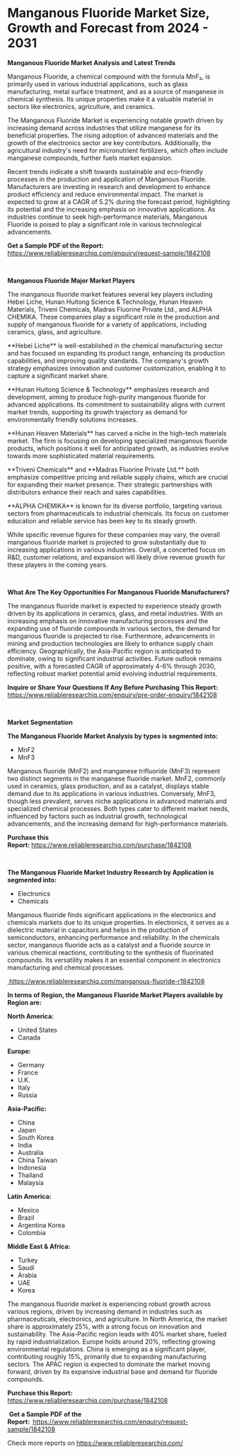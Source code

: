 <p><h1>Manganous Fluoride Market Size, Growth and Forecast from 2024 - 2031</h1></p><p><strong>Manganous Fluoride Market Analysis and Latest Trends</strong></p>
<p><p>Manganous Fluoride, a chemical compound with the formula MnF₂, is primarily used in various industrial applications, such as glass manufacturing, metal surface treatment, and as a source of manganese in chemical synthesis. Its unique properties make it a valuable material in sectors like electronics, agriculture, and ceramics.</p><p>The Manganous Fluoride Market is experiencing notable growth driven by increasing demand across industries that utilize manganese for its beneficial properties. The rising adoption of advanced materials and the growth of the electronics sector are key contributors. Additionally, the agricultural industry's need for micronutrient fertilizers, which often include manganese compounds, further fuels market expansion.</p><p>Recent trends indicate a shift towards sustainable and eco-friendly processes in the production and application of Manganous Fluoride. Manufacturers are investing in research and development to enhance product efficiency and reduce environmental impact. The market is expected to grow at a CAGR of 5.2% during the forecast period, highlighting its potential and the increasing emphasis on innovative applications. As industries continue to seek high-performance materials, Manganous Fluoride is poised to play a significant role in various technological advancements.</p></p>
<p><strong>Get a Sample PDF of the Report:&nbsp;</strong> <a href="https://www.reliableresearchiq.com/enquiry/request-sample/1842108?utm_campaign=123&utm_medium=2&utm_source=Github&utm_content=ia&utm_term=01012025&utm_id=manganous-fluoride">https://www.reliableresearchiq.com/enquiry/request-sample/1842108</a></p>
<p>&nbsp;</p>
<p><strong>Manganous Fluoride Major Market Players</strong></p>
<p><p>The manganous fluoride market features several key players including Hebei Liche, Hunan Huitong Science & Technology, Hunan Heaven Materials, Triveni Chemicals, Madras Fluorine Private Ltd., and ALPHA CHEMIKA. These companies play a significant role in the production and supply of manganous fluoride for a variety of applications, including ceramics, glass, and agriculture.</p><p>**Hebei Liche** is well-established in the chemical manufacturing sector and has focused on expanding its product range, enhancing its production capabilities, and improving quality standards. The company's growth strategy emphasizes innovation and customer customization, enabling it to capture a significant market share.</p><p>**Hunan Huitong Science & Technology** emphasizes research and development, aiming to produce high-purity manganous fluoride for advanced applications. Its commitment to sustainability aligns with current market trends, supporting its growth trajectory as demand for environmentally friendly solutions increases.</p><p>**Hunan Heaven Materials** has carved a niche in the high-tech materials market. The firm is focusing on developing specialized manganous fluoride products, which positions it well for anticipated growth, as industries evolve towards more sophisticated material requirements.</p><p>**Triveni Chemicals** and **Madras Fluorine Private Ltd.** both emphasize competitive pricing and reliable supply chains, which are crucial for expanding their market presence. Their strategic partnerships with distributors enhance their reach and sales capabilities.</p><p>**ALPHA CHEMIKA** is known for its diverse portfolio, targeting various sectors from pharmaceuticals to industrial chemicals. Its focus on customer education and reliable service has been key to its steady growth.</p><p>While specific revenue figures for these companies may vary, the overall manganous fluoride market is projected to grow substantially due to increasing applications in various industries. Overall, a concerted focus on R&D, customer relations, and expansion will likely drive revenue growth for these players in the coming years.</p></p>
<p>&nbsp;</p>
<p><strong>What Are The Key Opportunities For Manganous Fluoride Manufacturers?</strong></p>
<p><p>The manganous fluoride market is expected to experience steady growth driven by its applications in ceramics, glass, and metal industries. With an increasing emphasis on innovative manufacturing processes and the expanding use of fluoride compounds in various sectors, the demand for manganous fluoride is projected to rise. Furthermore, advancements in mining and production technologies are likely to enhance supply chain efficiency. Geographically, the Asia-Pacific region is anticipated to dominate, owing to significant industrial activities. Future outlook remains positive, with a forecasted CAGR of approximately 4-6% through 2030, reflecting robust market potential amid evolving industrial requirements.</p></p>
<p><strong>Inquire or Share Your Questions If Any Before Purchasing This Report:</strong> <a href="https://www.reliableresearchiq.com/enquiry/pre-order-enquiry/1842108?utm_campaign=123&utm_medium=2&utm_source=Github&utm_content=ia&utm_term=01012025&utm_id=manganous-fluoride">https://www.reliableresearchiq.com/enquiry/pre-order-enquiry/1842108</a></p>
<p>&nbsp;</p>
<p><strong>Market Segmentation</strong></p>
<p><strong>The Manganous Fluoride Market Analysis by types is segmented into:</strong></p>
<p><ul><li>MnF2</li><li>MnF3</li></ul></p>
<p><p>Manganous fluoride (MnF2) and manganese trifluoride (MnF3) represent two distinct segments in the manganese fluoride market. MnF2, commonly used in ceramics, glass production, and as a catalyst, displays stable demand due to its applications in various industries. Conversely, MnF3, though less prevalent, serves niche applications in advanced materials and specialized chemical processes. Both types cater to different market needs, influenced by factors such as industrial growth, technological advancements, and the increasing demand for high-performance materials.</p></p>
<p><strong>Purchase this Report:&nbsp;</strong><a href="https://www.reliableresearchiq.com/purchase/1842108?utm_campaign=123&utm_medium=2&utm_source=Github&utm_content=ia&utm_term=01012025&utm_id=manganous-fluoride">https://www.reliableresearchiq.com/purchase/1842108</a></p>
<p>&nbsp;</p>
<p><strong>The Manganous Fluoride Market Industry Research by Application is segmented into:</strong></p>
<p><ul><li>Electronics</li><li>Chemicals</li></ul></p>
<p><p>Manganous fluoride finds significant applications in the electronics and chemicals markets due to its unique properties. In electronics, it serves as a dielectric material in capacitors and helps in the production of semiconductors, enhancing performance and reliability. In the chemicals sector, manganous fluoride acts as a catalyst and a fluoride source in various chemical reactions, contributing to the synthesis of fluorinated compounds. Its versatility makes it an essential component in electronics manufacturing and chemical processes.</p></p>
<p><a href="https://www.reliableresearchiq.com/manganous-fluoride-r1842108?utm_campaign=123&utm_medium=2&utm_source=Github&utm_content=ia&utm_term=01012025&utm_id=manganous-fluoride">&nbsp;https://www.reliableresearchiq.com/manganous-fluoride-r1842108</a></p>
<p><strong>In terms of Region, the Manganous Fluoride Market Players available by Region are:</strong></p>
<p>
    <p> <strong> North America: </strong>
        <ul>
            <li>United States</li>
            <li>Canada</li>
        </ul>
        </p> 
    <p> <strong> Europe: </strong>
        <ul>
            <li>Germany</li>
            <li>France</li>
            <li>U.K.</li>
            <li>Italy</li>
            <li>Russia</li>
        </ul>
        </p> 
    <p> <strong> Asia-Pacific: </strong>
        <ul>
            <li>China</li>
            <li>Japan</li>
            <li>South Korea</li>
            <li>India</li>
            <li>Australia</li>
            <li>China Taiwan</li>
            <li>Indonesia</li>
            <li>Thailand</li>
            <li>Malaysia</li>
        </ul>
        </p> 
    <p> <strong> Latin America: </strong>
        <ul>
            <li>Mexico</li>
            <li>Brazil</li>
            <li>Argentina Korea</li>
            <li>Colombia</li>
        </ul>
        </p> 
    <p> <strong> Middle East & Africa: </strong>
        <ul>
            <li>Turkey</li>
            <li>Saudi</li>
            <li>Arabia</li>
            <li>UAE</li>
            <li>Korea</li>
        </ul>
    </p>
    </p>
<p><p>The manganous fluoride market is experiencing robust growth across various regions, driven by increasing demand in industries such as pharmaceuticals, electronics, and agriculture. In North America, the market share is approximately 25%, with a strong focus on innovation and sustainability. The Asia-Pacific region leads with 40% market share, fueled by rapid industrialization. Europe holds around 20%, reflecting growing environmental regulations. China is emerging as a significant player, contributing roughly 15%, primarily due to expanding manufacturing sectors. The APAC region is expected to dominate the market moving forward, driven by its expansive industrial base and demand for fluoride compounds.</p></p>
<p><strong>Purchase this Report: </strong><a href="https://www.reliableresearchiq.com/purchase/1842108?utm_campaign=123&utm_medium=2&utm_source=Github&utm_content=ia&utm_term=01012025&utm_id=manganous-fluoride">https://www.reliableresearchiq.com/purchase/1842108</a></p>
<p>&nbsp;<strong>Get a Sample PDF of the Report:&nbsp;&nbsp;</strong><a href="https://www.reliableresearchiq.com/enquiry/request-sample/1842108?utm_campaign=123&utm_medium=2&utm_source=Github&utm_content=ia&utm_term=01012025&utm_id=manganous-fluoride">https://www.reliableresearchiq.com/enquiry/request-sample/1842108</a></p>
<p><strong></strong></p>
<p>Check more reports on <a href="https://www.reliableresearchiq.com/?utm_campaign=123&utm_medium=2&utm_source=Github&utm_content=ia&utm_term=01012025&utm_id=manganous-fluoride">https://www.reliableresearchiq.com/</a></p>